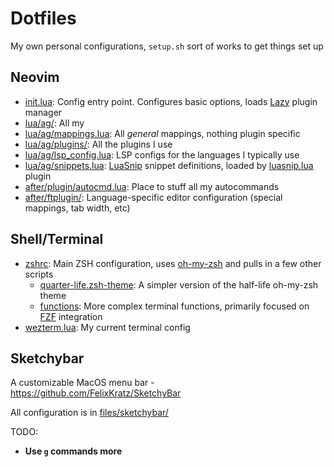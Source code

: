 # Dotfiles

My own personal configurations, `setup.sh` sort of works to get things set up

## Neovim
- [init.lua](./files/nvim/init.lua): Config entry point. Configures basic options, loads [Lazy](https://github.com/folke/lazy.nvim) plugin manager
- [lua/ag/](./files/nvim/lua/ag/): All my 
- [lua/ag/mappings.lua](./files/nvim/lua/ag/mappings.lua): All *general* mappings, nothing plugin specific
- [lua/ag/plugins/](./files/nvim/lua/ag/plugins/): All the plugins I use
- [lua/ag/lsp_config.lua](./files/nvim/lua/ag/lsp_config.lua): LSP configs for the languages I typically use
- [lua/ag/snippets.lua](./files/nvim/lua/ag/snippets.lua): [LuaSnip](https://github.com/L3MON4D3/LuaSnip) snippet definitions, loaded by [luasnip.lua](./files/nvim/lua/ag/plugins/luasnip.lua) plugin
- [after/plugin/autocmd.lua](./files/nvim/after/plugin/autocmd.lua): Place to stuff all my autocommands
- [after/ftplugin/](./files/nvim/after/ftplugin/): Language-specific editor configuration (special mappings, tab width, etc)

## Shell/Terminal
- [zshrc](./files/zshrc): Main ZSH configuration, uses [oh-my-zsh](https://ohmyz.sh/) and pulls in a few other scripts
  - [quarter-life.zsh-theme](./files/quarter-life.zsh-theme): A simpler version of the half-life oh-my-zsh theme
  - [functions](./files/functions): More complex terminal functions, primarily focused on [FZF](https://github.com/junegunn/fzf) integration
- [wezterm.lua](./files/wezterm.lua): My current terminal config

## Sketchybar
A customizable MacOS menu bar - https://github.com/FelixKratz/SketchyBar

All configuration is in [files/sketchybar/](./files/sketchybar/)

TODO:
- **Use `g` commands more**
